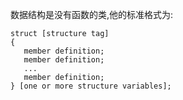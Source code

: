 
数据结构是没有函数的类,他的标准格式为:
```
struct [structure tag]
{
   member definition;
   member definition;
   ...
   member definition;
} [one or more structure variables];
```
